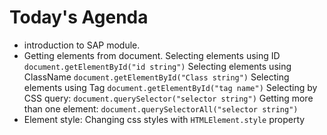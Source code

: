 # Today's Agenda

- introduction to SAP module.
- Getting elements from document.
  Selecting elements using ID `document.getElementById("id string")`
  Selecting elements using ClassName `document.getElementById("Class string")`
  Selecting elements using Tag `document.getElementById("tag name")`
  Selecting by CSS query: `document.querySelector("selector string")`
  Getting more than one element: `document.querySelectorAll("selector string")`
- Element style: Changing css styles with `HTMLElement.style` property
